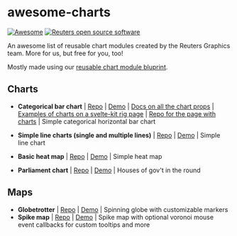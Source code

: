 # awesome-charts
[![Awesome](https://cdn.rawgit.com/sindresorhus/awesome/d7305f38d29fed78fa85652e3a63e154dd8e8829/media/badge.svg)](https://github.com/sindresorhus/awesome) [![Reuters open source software](https://badgen.net/badge/Reuters/open%20source/?color=ff8000)](https://github.com/reuters-graphics/)

An awesome list of reusable chart modules created by the Reuters Graphics team. More for us, but free for you, too!

Mostly made using our [reusable chart module bluprint](https://github.com/reuters-graphics/bluprint_chart-module-svelte).

## Charts
- **Categorical bar chart** | [Repo](https://github.com/reuters-graphics/chart-module-categorical-bar-chart) | [Demo](https://reuters-graphics.github.io/chart-module-categorical-bar-chart/) | [Docs on all the chart props](https://github.com/reuters-graphics/chart-module-categorical-bar-chart/blob/master/src/js/defaultPropsReadme.js) | [Examples of charts on a svelte-kit rig page](https://graphics.thomsonreuters.com/testfiles/2021/27WpAgwb9idC/) | [Repo for the page with charts](https://github.com/tr/graphics_2021-chart-module-tester) | Simple categorical horizontal bar chart
- **Simple line charts (single and multiple lines)** | [Repo](https://github.com/reuters-graphics/chart-module-line-chart) | [Demo](https://reuters-graphics.github.io/chart-module-line-chart/) | Simple line chart
- **Basic heat map** | [Repo](https://github.com/reuters-graphics/chart-module-heatmap/) | [Demo](https://reuters-graphics.github.io/chart-module-heatmap/) | Simple heat map

- **Parliament chart** | [Repo](https://github.com/reuters-graphics/chart-module-parliament-chart) | [Demo](https://reuters-graphics.github.io/chart-module-parliament-chart/) | Houses of gov't in the round

## Maps
- **Globetrotter** | [Repo](https://github.com/reuters-graphics/chart-module-globetrotter) | [Demo](https://reuters-graphics.github.io/chart-module-globetrotter/) | Spinning globe with customizable markers
- **Spike map** | [Repo](https://github.com/reuters-graphics/chart-module-spike-map) | [Demo](https://reuters-graphics.github.io/chart-module-spike-map/) | Spike map with optional voronoi mouse event callbacks for custom tooltips and more
